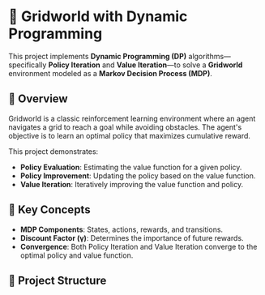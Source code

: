 # 🧭 Gridworld with Dynamic Programming

This project implements **Dynamic Programming (DP)** algorithms—specifically **Policy Iteration** and **Value Iteration**—to solve a **Gridworld** environment modeled as a **Markov Decision Process (MDP)**.

## 📌 Overview

Gridworld is a classic reinforcement learning environment where an agent navigates a grid to reach a goal while avoiding obstacles. The agent's objective is to learn an optimal policy that maximizes cumulative reward.

This project demonstrates:

- **Policy Evaluation**: Estimating the value function for a given policy.
- **Policy Improvement**: Updating the policy based on the value function.
- **Value Iteration**: Iteratively improving the value function and policy.

## 🧠 Key Concepts

- **MDP Components**: States, actions, rewards, and transitions.
- **Discount Factor (γ)**: Determines the importance of future rewards.
- **Convergence**: Both Policy Iteration and Value Iteration converge to the optimal policy and value function.

## 📁 Project Structure

